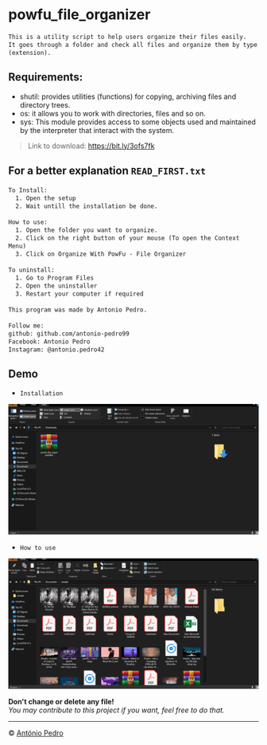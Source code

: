 # powfu_file_organizer

    This is a utility script to help users organize their files easily.
    It goes through a folder and check all files and organize them by type (extension).

## Requirements:

- shutil: provides utilities (functions) for copying, archiving files and directory trees.
- os: it allows you to work with directories, files and so on.
- sys: This module provides access to some objects used and maintained by the interpreter that interact with the system.

> Link to download: <https://bit.ly/3ofs7fk>

## For a better explanation `READ_FIRST.txt`

```text
To Install:
  1. Open the setup
  2. Wait untill the installation be done.

How to use:
  1. Open the folder you want to organize.
  2. Click on the right button of your mouse (To open the Context Menu)
  3. Click on Organize With PowFu - File Organizer

To uninstall:
  1. Go to Program Files
  2. Open the uninstaller
  3. Restart your computer if required

This program was made by Antonio Pedro.

Follow me: 
github: github.com/antonio-pedro99
Facebook: Antonio Pedro
Instagram: @antonio.pedro42
```


## Demo

- `Installation`

![installation-gif](img/installation.gif)

- `How to use`

![how-to-use-gif](img/howtouse.gif)

**Don't change or delete any file!** \
*You may contribute to this project if  you want, feel free to do that.*

---

&copy; [António Pedro](https://github.com/antonio-pedro99/)
